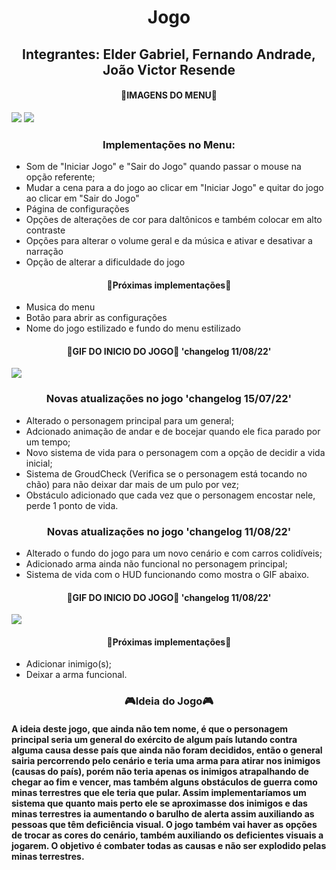 <h1 style="text-align:center;">Jogo</h1>
<h2 style="text-align:center;">Integrantes: Elder Gabriel, Fernando Andrade, João 
Victor Resende</h2>

<h4 style="text-align:center;"> 👾IMAGENS DO MENU👾 </h4>

<img src="https://cdn.discordapp.com/attachments/931422248487759892/997485558706221156/menu_principal.png">
<img src="https://cdn.discordapp.com/attachments/931422248487759892/997485558974648421/menu_configs.png">

<h3 style="text-align:center;">Implementações no Menu:</h3>
<ul>
<li>Som de "Iniciar Jogo" e "Sair do Jogo" quando passar o mouse na opção referente;</li>
<li>Mudar a cena para a do jogo ao clicar em "Iniciar Jogo" e quitar do jogo ao clicar em "Sair do Jogo"</li>
<li>Página de configurações</li>
<li>Opções de alterações de cor para daltônicos e também colocar em alto contraste</li>
<li>Opções para alterar o volume geral e da música e ativar e desativar a narração</li>
<li>Opção de alterar a dificuldade do jogo</li>
</ul>

<h4 style="text-align:center;"> 🚧Próximas implementações🚧 </h4>

<ul>
  <li>Musica do menu</li>
  <li>Botão para abrir as configurações</li>
  <li>Nome do jogo estilizado e fundo do menu estilizado</li>
</ul>

<h4 style="text-align:center;"> 👾GIF DO INICIO DO JOGO👾  'changelog 11/08/22' </h4>

<img src="https://cdn.discordapp.com/attachments/762851212193693696/1007464665795801229/inicio-jogo.gif">

<h3 style="text-align:center;">Novas atualizações no jogo 'changelog 15/07/22'</h3>
<ul>
<li>Alterado o personagem principal para um general;</li>
<li>Adcionado animação de andar e de bocejar quando ele fica parado por um tempo;</li>
<li>Novo sistema de vida para o personagem com a opção de decidir a vida inicial;</li>
<li>Sistema de GroudCheck (Verifica se o personagem está tocando no chão) para não deixar dar mais de um pulo por vez;</li>
<li>Obstáculo adicionado que cada vez que o personagem encostar nele, perde 1 ponto de vida.</li>
</ul>

<h3 style="text-align:center;">Novas atualizações no jogo 'changelog 11/08/22'</h3>
<ul>
  <li>Alterado o fundo do jogo para um novo cenário e com carros colidíveis;</li>
  <li>Adicionado arma ainda não funcional no personagem principal;</li>
  <li>Sistema de vida com o HUD funcionando como mostra o GIF abaixo.</li>
</ul>

<h4 style="text-align:center;"> 👾GIF DO INICIO DO JOGO👾  'changelog 11/08/22' </h4>

<img src="https://cdn.discordapp.com/attachments/762851212193693696/1007467301060223026/hud-vida.gif">

<h4 style="text-align:center;"> 🚧Próximas implementações🚧 </h4>

<ul>
  <li>Adicionar inimigo(s);</li>
  <li>Deixar a arma funcional.</li>
</ul>

<h3 style="text-align:center;"> 🎮Ideia do Jogo🎮 </h3>
<h4>A ideia deste jogo, que ainda não tem nome, é que o personagem principal seria um general do exército de algum país lutando contra alguma causa desse país que ainda não foram decididos, então o general sairia percorrendo pelo cenário e teria uma arma para atirar nos inimigos (causas do país), porém não teria apenas os inimigos atrapalhando de chegar ao fim e vencer, mas também alguns obstáculos de guerra como minas terrestres que ele teria que pular. Assim implementaríamos um sistema que quanto mais perto ele se aproximasse dos inimigos e das minas terrestres ia aumentando o barulho de alerta assim auxiliando as pessoas que têm deficiência visual. O jogo também vai haver as opções de trocar as cores do cenário, também auxiliando os deficientes visuais a jogarem. O objetivo é combater todas as causas e não ser explodido pelas minas terrestres.</h3>
